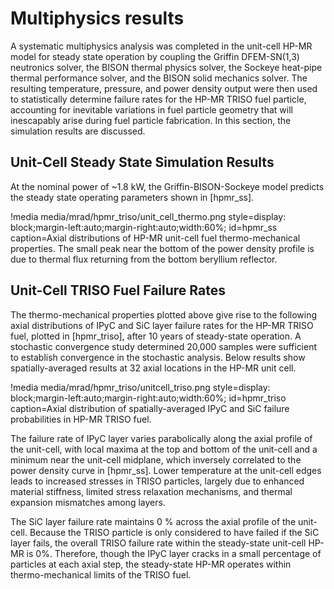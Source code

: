 # Multiphysics results

A systematic multiphysics analysis was completed in the unit-cell HP-MR model for steady state operation by coupling the Griffin DFEM-SN(1,3) neutronics solver, the BISON thermal physics solver, the Sockeye heat-pipe thermal performance solver, and the BISON solid mechanics solver. The resulting temperature, pressure, and power density output were then used to statistically determine failure rates for the HP-MR TRISO fuel particle, accounting for inevitable variations in fuel particle geometry that will inescapably arise during fuel particle fabrication. In this section, the simulation results are discussed.

## Unit-Cell Steady State Simulation Results

At the nominal power of ~1.8 kW, the Griffin-BISON-Sockeye model predicts the steady state operating parameters shown in [hpmr_ss].

!media media/mrad/hpmr_triso/unit_cell_thermo.png
       style=display: block;margin-left:auto;margin-right:auto;width:60%;
       id=hpmr_ss
       caption=Axial distributions of HP-MR unit-cell fuel thermo-mechanical properties. The small peak near the bottom of the power density profile is due to thermal flux returning from the bottom beryllium reflector.

## Unit-Cell TRISO Fuel Failure Rates

The thermo-mechanical properties plotted above give rise to the following axial distributions of IPyC and SiC layer failure rates for the HP-MR TRISO fuel, plotted in [hpmr_triso], after 10 years of steady-state operation. A stochastic convergence study determined 20,000 samples were sufficient to establish convergence in the stochastic analysis. Below results show spatially-averaged results at 32 axial locations in the HP-MR unit cell.

!media media/mrad/hpmr_triso/unitcell_triso.png
       style=display: block;margin-left:auto;margin-right:auto;width:60%;
       id=hpmr_triso
       caption=Axial distribution of spatially-averaged IPyC and SiC failure probabilities in HP-MR TRISO fuel.

The failure rate of IPyC layer varies parabolically along the axial profile of the unit-cell, with local maxima at the top and bottom of the unit-cell and a minimum near the unit-cell midplane, which inversely correlated to the power density curve in [hpmr_ss]. Lower temperature at the unit-cell edges leads to increased stresses in TRISO particles, largely due to enhanced material stiffness, limited stress relaxation mechanisms, and thermal expansion mismatches among layers.

The SiC layer failure rate maintains 0 % across the axial profile of the unit-cell. Because the TRISO particle is only considered to have failed if the SiC layer fails, the overall TRISO failure rate within the steady-state unit-cell HP-MR is 0%. Therefore, though the IPyC layer cracks in a small percentage of particles at each axial step, the steady-state HP-MR operates within thermo-mechanical limits of the TRISO fuel.